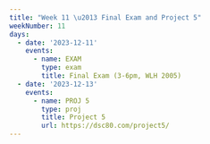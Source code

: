 ```yaml
---
title: "Week 11 \u2013 Final Exam and Project 5"
weekNumber: 11
days:
  - date: '2023-12-11'
    events:
      - name: EXAM
        type: exam
        title: Final Exam (3-6pm, WLH 2005)
  - date: '2023-12-13'
    events:
      - name: PROJ 5
        type: proj
        title: Project 5
        url: https://dsc80.com/project5/
---
```

